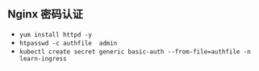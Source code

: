 ## Nginx 密码认证

- `yum install httpd -y`
- `htpasswd -c authfile  admin`
- `kubectl create secret generic basic-auth --from-file=authfile -n learn-ingress`
